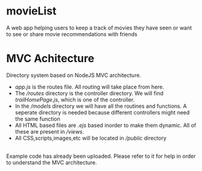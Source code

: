 # movieList

A web app helping users to keep a track of movies they have seen or want to see or share movie recommendations with friends

# MVC Achitecture
Directory system based on NodeJS MVC architecture.
<ul>
  <li><i>app.js</i> is the routes file. All routing will take place from here.</li>
  <li>The <i>/routes</i> directory is the controller directory. We will find <i>trailHomePage.js</i>, which is one of the controller.</li>
  <li>In the <i>/models</i> directory we will have all the routines and functions. A seperate directory is needed because different controllers might need the same function</li>
  <li>All HTML based files are <i>.ejs</i> based inorder to make them dynamic. All of these are present in <i>/views</i>.</li>
  <li>All CSS,scripts,images,etc will be located in <i>/public</i> directory</li>
</ul>
<br>
Example code has already been uploaded. Please refer to it for help in order to understand the MVC architecture.
